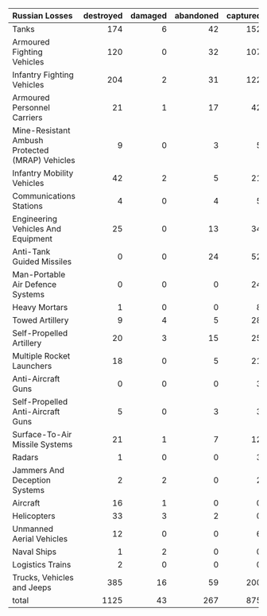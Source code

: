 | Russian Losses                                   |   destroyed |   damaged |   abandoned |   captured |   total |
|:-------------------------------------------------|------------:|----------:|------------:|-----------:|--------:|
| Tanks                                            |         174 |         6 |          42 |        152 |     374 |
| Armoured Fighting Vehicles                       |         120 |         0 |          32 |        107 |     259 |
| Infantry Fighting Vehicles                       |         204 |         2 |          31 |        122 |     359 |
| Armoured Personnel Carriers                      |          21 |         1 |          17 |         42 |      81 |
| Mine-Resistant Ambush Protected  (MRAP) Vehicles |           9 |         0 |           3 |          5 |      17 |
| Infantry Mobility Vehicles                       |          42 |         2 |           5 |         21 |      70 |
| Communications Stations                          |           4 |         0 |           4 |          5 |      13 |
| Engineering Vehicles And Equipment               |          25 |         0 |          13 |         34 |      72 |
| Anti-Tank Guided Missiles                        |           0 |         0 |          24 |         52 |      76 |
| Man-Portable Air Defence Systems                 |           0 |         0 |           0 |         24 |      24 |
| Heavy Mortars                                    |           1 |         0 |           0 |          8 |       9 |
| Towed Artillery                                  |           9 |         4 |           5 |         28 |      46 |
| Self-Propelled Artillery                         |          20 |         3 |          15 |         25 |      63 |
| Multiple Rocket Launchers                        |          18 |         0 |           5 |         21 |      44 |
| Anti-Aircraft Guns                               |           0 |         0 |           0 |          3 |       3 |
| Self-Propelled Anti-Aircraft Guns                |           5 |         0 |           3 |          3 |      11 |
| Surface-To-Air Missile Systems                   |          21 |         1 |           7 |         12 |      41 |
| Radars                                           |           1 |         0 |           0 |          3 |       4 |
| Jammers And Deception Systems                    |           2 |         2 |           0 |          2 |       6 |
| Aircraft                                         |          16 |         1 |           0 |          0 |      17 |
| Helicopters                                      |          33 |         3 |           2 |          0 |      38 |
| Unmanned Aerial Vehicles                         |          12 |         0 |           0 |          6 |      18 |
| Naval Ships                                      |           1 |         2 |           0 |          0 |       3 |
| Logistics Trains                                 |           2 |         0 |           0 |          0 |       2 |
| Trucks, Vehicles and Jeeps                       |         385 |        16 |          59 |        200 |     660 |
| total                                            |        1125 |        43 |         267 |        875 |    2310 |
